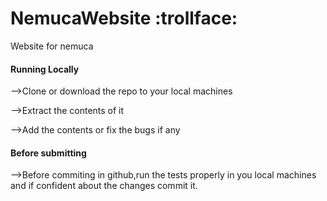 # NemucaWebsite :trollface:
Website for nemuca



#### Running Locally

-->Clone or download the repo to your local machines 

-->Extract the contents of it

-->Add the contents or fix the bugs if any

#### Before submitting

-->Before commiting in github,run the tests properly in you local machines and if confident about the changes commit it.

